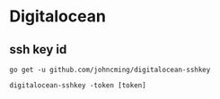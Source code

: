 Digitalocean
========

ssh key id
---------

```
go get -u github.com/johncming/digitalocean-sshkey

digitalocean-sshkey -token [token]
```
